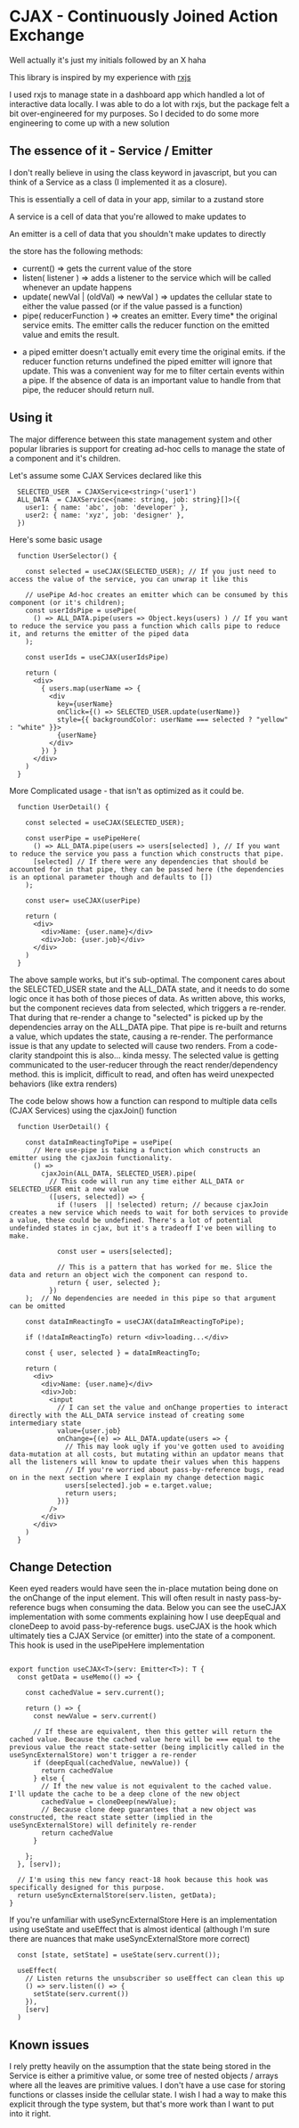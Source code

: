 # CJAX - Continuously Joined Action Exchange

Well actually it's just my initials followed by an X haha

This library is inspired by my experience with [rxjs](https://rxjs.dev/)

I used rxjs to manage state in a dashboard app which handled a lot of interactive data locally. I was able to do a lot with rxjs, but the package felt a bit over-engineered for my purposes. So I decided to do some more engineering to come up with a new solution

## The essence of it - Service / Emitter

I don't really believe in using the class keyword in javascript, but you can think of a Service as a class (I implemented it as a closure).

This is essentially a cell of data in your app, similar to a zustand store

A service is a cell of data that you're allowed to make updates to

An emitter is a cell of data that you shouldn't make updates to directly

the store has the following methods:

- current() => gets the current value of the store
- listen( listener ) => adds a listener to the service which will be called whenever an update happens
- update( newVal | (oldVal) => newVal ) => updates the cellular state to either the value passed (or if the value passed is a function)
- pipe( reducerFunction ) => creates an emitter. Every time\* the original service emits. The emitter calls the reducer function on the emitted value and emits the result.

* a piped emitter doesn't actually emit every time the original emits. if the reducer function returns undefined the piped emitter will ignore that update. This was a convenient way for me to filter certain events within a pipe. If the absence of data is an important value to handle from that pipe, the reducer should return null.

## Using it

The major difference between this state management system and other popular libraries is support for creating ad-hoc cells to manage the state of a component and it's children.

Let's assume some CJAX Services declared like this

```
  SELECTED_USER  = CJAXService<string>('user1')
  ALL_DATA  = CJAXService<{name: string, job: string}[]>({
    user1: { name: 'abc', job: 'developer' },
    user2: { name: 'xyz', job: 'designer' },
  })
```

Here's some basic usage

```
  function UserSelector() {

    const selected = useCJAX(SELECTED_USER); // If you just need to access the value of the service, you can unwrap it like this

    // usePipe Ad-hoc creates an emitter which can be consumed by this component (or it's children);
    const userIdsPipe = usePipe(
      () => ALL_DATA.pipe(users => Object.keys(users) ) // If you want to reduce the service you pass a function which calls pipe to reduce it, and returns the emitter of the piped data
    );

    const userIds = useCJAX(userIdsPipe)

    return (
      <div>
        { users.map(userName => {
          <div
            key={userName}
            onClick={() => SELECTED_USER.update(userName)}
            style={{ backgroundColor: userName === selected ? "yellow" : "white" }}>
            {userName}
          </div>
        }) }
      </div>
    )
  }
```

More Complicated usage - that isn't as optimized as it could be.

```
  function UserDetail() {

    const selected = useCJAX(SELECTED_USER);

    const userPipe = usePipeHere(
      () => ALL_DATA.pipe(users => users[selected] ), // If you want to reduce the service you pass a function which constructs that pipe.
      [selected] // If there were any dependencies that should be accounted for in that pipe, they can be passed here (the dependencies is an optional parameter though and defaults to [])
    );

    const user= useCJAX(userPipe)

    return (
      <div>
        <div>Name: {user.name}</div>
        <div>Job: {user.job}</div>
      </div>
    )
  }
```

The above sample works, but it's sub-optimal. The component cares about the SELECTED_USER state and the ALL_DATA state, and it needs to do some logic once it has both of those pieces of data. As written above, this works, but the component recieves data from selected, which triggers a re-render. That during that re-render a change to "selected" is picked up by the dependencies array on the ALL_DATA pipe. That pipe is re-built and returns a value, which updates the state, causing a re-render.
The performance issue is that any update to selected will cause two renders.
From a code-clarity standpoint this is also... kinda messy. The selected value is getting communicated to the user-reducer through the react render/dependency method. this is implicit, difficult to read, and often has weird unexpected behaviors (like extra renders)

The code below shows how a function can respond to multiple data cells (CJAX Services) using the cjaxJoin() function

```
  function UserDetail() {

    const dataImReactingToPipe = usePipe(
      // Here use-pipe is taking a function which constructs an emitter using the cjaxJoin functionality.
      () =>
        cjaxJoin(ALL_DATA, SELECTED_USER).pipe(
          // This code will run any time either ALL_DATA or SELECTED_USER emit a new value
          ([users, selected]) => {
            if (!users  || !selected) return; // because cjaxJoin creates a new service which needs to wait for both services to provide a value, these could be undefined. There's a lot of potential undefinded states in cjax, but it's a tradeoff I've been willing to make.

            const user = users[selected];

            // This is a pattern that has worked for me. Slice the data and return an object wich the component can respond to.
            return { user, selected };
          })
    );  // No dependencies are needed in this pipe so that argument can be omitted

    const dataImReactingTo = useCJAX(dataImReactingToPipe);

    if (!dataImReactingTo) return <div>loading...</div>

    const { user, selected } = dataImReactingTo;

    return (
      <div>
        <div>Name: {user.name}</div>
        <div>Job:
          <input
            // I can set the value and onChange properties to interact directly with the ALL_DATA service instead of creating some intermediary state
            value={user.job}
            onChange={(e) => ALL_DATA.update(users => {
              // This may look ugly if you've gotten used to avoiding data-mutation at all costs, but mutating within an updator means that all the listeners will know to update their values when this happens
              // If you're worried about pass-by-reference bugs, read on in the next section where I explain my change detection magic
              users[selected].job = e.target.value;
              return users;
            })}
          />
        </div>
      </div>
    )
  }
```

## Change Detection

Keen eyed readers would have seen the in-place mutation being done on the onChange of the input element. This will often result in nasty pass-by-reference bugs when consuming the data. Below you can see the useCJAX implementation with some comments explaining how I use deepEqual and cloneDeep to avoid pass-by-reference bugs. useCJAX is the hook which ultimately ties a CJAX Service (or emitter) into the state of a component. This hook is used in the usePipeHere implementation

```

export function useCJAX<T>(serv: Emitter<T>): T {
  const getData = useMemo(() => {

    const cachedValue = serv.current();

    return () => {
      const newValue = serv.current()

      // If these are equivalent, then this getter will return the cached value. Because the cached value here will be === equal to the previous value the react state-setter (being implicitly called in the useSyncExternalStore) won't trigger a re-render
      if (deepEqual(cachedValue, newValue)) {
        return cachedValue
      } else {
        // If the new value is not equivalent to the cached value. I'll update the cache to be a deep clone of the new object
        cachedValue = cloneDeep(newValue);
        // Because clone deep guarantees that a new object was constructed, the react state setter (implied in the useSyncExternalStore) will definitely re-render
        return cachedValue
      }

    };
  }, [serv]);

  // I'm using this new fancy react-18 hook because this hook was specifically designed for this purpose.
  return useSyncExternalStore(serv.listen, getData);
}

```

If you're unfamiliar with useSyncExternalStore Here is an implementation using useState and useEffect that is almost identical (although I'm sure there are nuances that make useSyncExternalStore more correct)

```
  const [state, setState] = useState(serv.current());

  useEffect(
    // Listen returns the unsubscriber so useEffect can clean this up
    () => serv.listen(() => {
      setState(serv.current())
    }),
    [serv]
  )
```

## Known issues

I rely pretty heavily on the assumption that the state being stored in the Service is either a primitive value, or some tree of nested objects / arrays where all the leaves are primitive values. I don't have a use case for storing functions or classes inside the cellular state. I wish I had a way to make this explicit through the type system, but that's more work than I want to put into it right.
